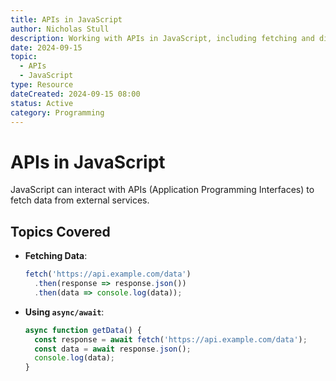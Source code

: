 ```yaml
---
title: APIs in JavaScript
author: Nicholas Stull
description: Working with APIs in JavaScript, including fetching and displaying data.
date: 2024-09-15
topic:
  - APIs
  - JavaScript
type: Resource
dateCreated: 2024-09-15 08:00
status: Active
category: Programming
---
```


# APIs in JavaScript

JavaScript can interact with APIs (Application Programming Interfaces) to fetch data from external services.

## Topics Covered

- **Fetching Data**:
  ```javascript
  fetch('https://api.example.com/data')
    .then(response => response.json())
    .then(data => console.log(data));
  ```

- **Using `async/await`**:
  ```javascript
  async function getData() {
    const response = await fetch('https://api.example.com/data');
    const data = await response.json();
    console.log(data);
  }
  ```

